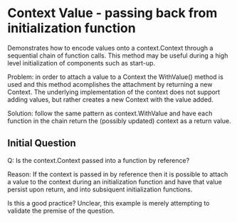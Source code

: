 Context Value - passing back from initialization function
=========================================================

Demonstrates how to encode values onto a context.Context through a sequential
chain of function calls.  This method may be useful during a high level
initialization of components such as start-up.

Problem:  in order to attach a value to a Context the WithValue() method is used
and this method acomplishes the attachment by returning a new Context.  The
underlying implementation of the context does not support adding values, but
rather creates a new Context with the value added.

Solution: follow the same pattern as context.WithValue and have each function in
the chain return the (possibly updated) context as a return value.


Initial Question
----------------

Q:  Is the context.Context passed into a function by reference?

Reason:  If the context is passed in by reference then it is possible to attach
a value to the context during an initialization function and have that value
persist upon return, and into subsiquent initialization functions.

Is this a good practice?  Unclear, this example is merely attempting to validate
the premise of the question.
